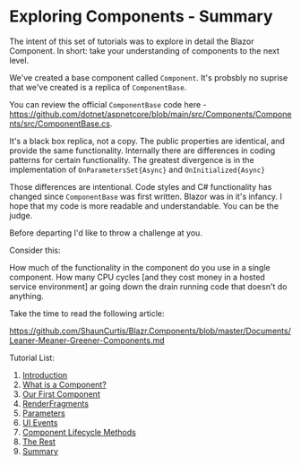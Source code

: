 # Exploring Components - Summary

The intent of this set of tutorials was to explore in detail the Blazor Component.  In short: take your understanding of components to the next level.

We've created a base component called `Component`.  It's probsbly no suprise that we've created is a replica of `ComponentBase`.

You can review the official `ComponentBase` code here - https://github.com/dotnet/aspnetcore/blob/main/src/Components/Components/src/ComponentBase.cs.

It's a black box replica, not a copy.  The public properties are identical, and provide the same functionality. Internally there are differences in coding patterns for certain functionality.  The greatest divergence is in the implementation of `OnParametersSet{Async}` and `OnInitialized{Async}`

Those differences are intentional.  Code styles and C# functionality has changed since `ComponentBase` was first written.  Blazor was in it's infancy.  I hope that my code is more readable and understandable.  You can be the judge.

Before departing I'd like to throw a challenge at you.

Consider this:

How much of the functionality in the component do you use in a single component.  How many CPU cycles [and they cost money in a hosted service environment] ar going down the drain running code that doesn't do anything.

Take the time to read the following article:

https://github.com/ShaunCurtis/Blazr.Components/blob/master/Documents/Leaner-Meaner-Greener-Components.md


Tutorial List:

1. [Introduction](./Introduction.md)
2. [What is a Component?](./Tutorial-1.md)
3. [Our First Component](./Tutorial-2.md)
4. [RenderFragments](./Tutorial-3.md)
5. [Parameters](./Tutorial-4.md)
6. [UI Events](./Tutorial-5.md)
7. [Component Lifecycle Methods](./Tutorial-6.md)
8. [The Rest](./Tutorial-7.md)
9. [Summary](./Final-Summary.md)



